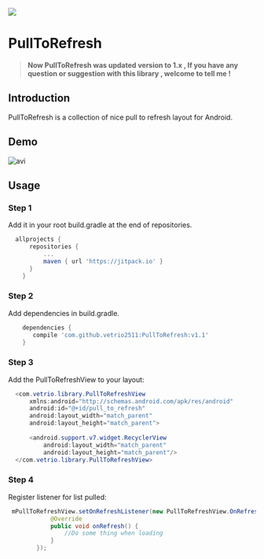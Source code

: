 [![](https://jitpack.io/v/vetrio2511/PullToRefresh.svg)](https://jitpack.io/#vetrio2511/PullToRefresh)

PullToRefresh
===================

> **Now PullToRefresh was updated version to 1.x , If you have any question or suggestion  with this library , welcome to tell me !**

## Introduction
PullToRefresh is a collection of nice pull to refresh layout for Android.

## Demo
![avi](demo.gif)

## Usage

### Step 1
Add it in your root build.gradle at the end of repositories.

```groovy
  allprojects {
	  repositories {
		  ...
		  maven { url 'https://jitpack.io' }
	  }
	}
``` 
  
### Step 2

Add dependencies in build.gradle.
```groovy
    dependencies {
       compile 'com.github.vetrio2511:PullToRefresh:v1.1'
    }
``` 

### Step 3
Add the PullToRefreshView to your layout:

```java
  <com.vetrio.library.PullToRefreshView
      xmlns:android="http://schemas.android.com/apk/res/android"
      android:id="@+id/pull_to_refresh"
      android:layout_width="match_parent"
      android:layout_height="match_parent">
  
      <android.support.v7.widget.RecyclerView
          android:layout_width="match_parent"
          android:layout_height="match_parent"/>
  </com.vetrio.library.PullToRefreshView>
```

### Step 4
Register listener for list pulled:

```java
 mPullToRefreshView.setOnRefreshListener(new PullToRefreshView.OnRefreshListener() {
            @Override
            public void onRefresh() {
                //Do some thing when loading
            }
        });
```

